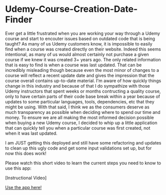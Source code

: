 # Udemy-Course-Creation-Date-Finder

Ever get a little frustrated when you are working your way through a Udemy course and start to encouter issues based on outdated code that is being taught? 
As many of us Udemy customers know, it is impossible to easily find when a course was created directly on their website. 
Indeed this seems intentional, as many of us would almost certainly not purchase a given course if we knew it was created 3+ years ago.
The only related information that is easy to find is when a course was last updated. That can be incredibly misleading though
because even the most minor of changes to a course will reflect a recent update date and gives the impression that the course
overall contains up-to-date material.
I'm aware of how quickly things change in this industry and because of that I do sympathize with those Udemy instructors that spent weeks or months 
contructing a quality course, only to have certain parts of their code base break within a year because of updates to some particular languages, tools, 
dependencies, etc that they might be using.
With that said, I think we as the consumers deserve as much transparency as possible when deciding where to spend our time and money.
To ensure we are all making the most informed decision possible when buying a new Udemy course, I decided to whip up a little application that
can quickly tell you when a particular course was first created, not when it was last updated.



I am JUST getting this deployed and still have some refactoring and updates to clean up this ugly code and get some input validations set up, but for now this does work!

Please watch this short video to learn the current steps you need to know to use this app:

[Instructional Video]

[Use the app here!](https://obscure-bayou-33734.herokuapp.com/)
